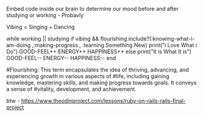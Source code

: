 Embed code inside our brain to determine our mood before and after studying or working - Probavly

Vibing = Singing + Dancing

while working || studying
    if vibing && flourishing.include?(:knowing-what-i-am-doing ,:making-progress , :learning Something New)
        print("i Love What i Do")
        GOOD-FEEL++
        ENERGY++
        HAPPINESS++
    else
        print("It is What It is")
        GOOD-FEEL--
        ENERGY--
        HAPPINESS--
end

#Flourishing: This term encapsulates the idea of thriving, advancing, and experiencing growth in various aspects of #life, including gaining knowledge, mastering skills, and making progress towards goals. It conveys a sense of #vitality, development, and achievement.

btw - https://www.theodinproject.com/lessons/ruby-on-rails-rails-final-project



